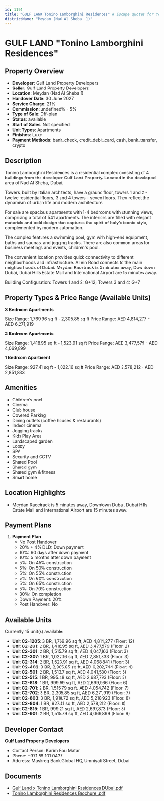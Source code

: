 ```yaml
---
id: 1194
title: "GULF LAND Tonino Lamborghini Residences" # Escape quotes for YAML string
districtName: "Meydan (Nad Al Sheba  1)"
---
```


# GULF LAND "Tonino Lamborghini Residences"

## Property Overview
- **Developer**: Gulf Land Property Developers
- **Seller**: Gulf Land Property Developers
- **Location**: Meydan (Nad Al Sheba  1)
- **Handover Date**: 30 June 2027
- **Service Charge**: 21%
- **Commission**: undefined% - 5%
- **Type of Sale**: Off-plan
- **Status**: available
- **Start of Sales**: Not specified
- **Unit Types**: Apartments
- **Finishes**: Luxe
- **Payment Methods**: bank_check, credit_debit_card, cash, bank_transfer, crypto

## Description
Tonino Lamborghini Residences is a residential complex consisting of 4 buildings from the developer Gulf Land Property. Located in the developed area of Nad Al Sheba, Dubai. 

Towers, built by Italian architects, have a graund floor, towers 1 and 2 - twelve residential floors, 3 and 4 towers - seven floors. They reflect the dynamism of urban life and modern architecture.

For sale are spacious apartments with 1-4 bedrooms with stunning views, comprising a total of 541 apartments. The interiors are filled with elegant materials and bold design that captures the spirit of Italy's iconic style, complemented by modern automation.

The complex features a swimming pool, gym with high-end equipment, baths and saunas, and jogging tracks. There are also common areas for business meetings and events, children's pool. 

The convenient location provides quick connectivity to different neighborhoods and infrastructure. Al Ain Road connects to the main neighborhoods of Dubai. Meydan Racetrack is 5 minutes away, Downtown Dubai, Dubai Hills Estate Mall and International Airport are 15 minutes away.

Building Configuration: Towers 1 and 2: G+12; Towers 3 and 4: G+7

## Property Types & Price Range (Available Units)
**3 Bedroom Apartments**

Size Range: 1,769.96 sq ft - 2,305.85 sq ft
Price Range: AED 4,814,277 - AED 6,271,919

**2 Bedroom Apartments**

Size Range: 1,418.95 sq ft - 1,523.91 sq ft
Price Range: AED 3,477,579 - AED 4,069,899

**1 Bedroom Apartment**

Size Range: 927.41 sq ft - 1,022.16 sq ft
Price Range: AED 2,578,212 - AED 2,851,833

## Amenities
- Children’s pool
- Cinema
- Club house
- Covered Parking
- Dining outlets  (coffee houses & restaurants)
- Indoor cinema
- Jogging tracks
- Kids Play Area
- Landscaped garden
- Lobby
- SPA
- Security and CCTV
- Shared Pool
- Shared gym
- Shared gym & fitness
- Smart home

## Location Highlights
- Meydan Racetrack is 5 minutes away, Downtown Dubai, Dubai Hills Estate Mall and International Airport are 15 minutes away.

## Payment Plans
1. **Payment Plan**
   - No Post Handover
   - 20% + 4% DLD: Down payment
   - 10%: 60 days after down payment
   - 10%: 5 months after down payment
   - 5%: On 45% construction
   - 5%: On 50% construction
   - 5%: On 55% construction
   - 5%: On 60% construction
   - 5%: On 65% construction
   - 5%: On 70% construction
   - 30%: On completion
   - Down Payment: 20%
   - Post Handover: No

## Available Units
Currently 15 unit(s) available:
- **Unit C2-1205**: 3 BR, 1,769.96 sq ft, AED 4,814,277 (Floor: 12)
- **Unit C2-201**: 2 BR, 1,418.95 sq ft, AED 3,477,579 (Floor: 2)
- **Unit C2-301**: 2 BR, 1,515.79 sq ft, AED 4,047,163 (Floor: 3)
- **Unit C2-307**: 1 BR, 1,022.16 sq ft, AED 2,851,833 (Floor: 3)
- **Unit C2-314**: 2 BR, 1,523.91 sq ft, AED 4,068,841 (Floor: 3)
- **Unit C2-402**: 3 BR, 2,305.85 sq ft, AED 6,202,744 (Floor: 4)
- **Unit C2-501**: 2 BR, 1,513.7 sq ft, AED 4,041,580 (Floor: 5)
- **Unit C2-515**: 1 BR, 995.48 sq ft, AED 2,687,793 (Floor: 5)
- **Unit C2-618**: 1 BR, 999.99 sq ft, AED 2,699,966 (Floor: 6)
- **Unit C2-701**: 2 BR, 1,515.79 sq ft, AED 4,054,742 (Floor: 7)
- **Unit C2-702**: 3 BR, 2,305.85 sq ft, AED 6,271,919 (Floor: 7)
- **Unit C2-803**: 3 BR, 1,918.72 sq ft, AED 5,218,923 (Floor: 8)
- **Unit C2-804**: 1 BR, 927.41 sq ft, AED 2,578,212 (Floor: 8)
- **Unit C2-815**: 1 BR, 999.21 sq ft, AED 2,697,873 (Floor: 8)
- **Unit C2-901**: 2 BR, 1,515.79 sq ft, AED 4,069,899 (Floor: 9)

## Developer Contact
**Gulf Land Property Developers**
- Contact Person: Karim Bou Matar
- Phone: +971 58 101 0437
- Address: Mashreq Bank Global HQ, Umniyati Street, Dubai

## Documents
- [Gulf Land x Tonino Lamborghini Residences DUbai.pdf](https://cdn.geniemap.net/2024/05/28/dieapFTFubxPkQgfEmQY8kajdjThFLhMDwU7bW4A.pdf)
- [Tonino Lamborghini Residences Brochure .pdf](https://cdn.geniemap.net/2024/10/11/0IEOpJybSxd7os6yR0YUpZBRvJ89Gu0DnWi7B0SE.pdf)
